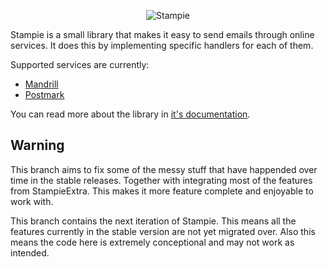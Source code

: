 <p align="center">
    <img src="https://raw.github.com/henrikbjorn/Stampie/next-version/doc/logo.png" alt="Stampie" />
</p>


Stampie is a small library that makes it easy to send emails through online services. It does this by
implementing specific handlers for each of them.

Supported services are currently:

 * [Mandrill](https://www.mandrill.com/)
 * [Postmark](https://postmarkapp.com/)

You can read more about the library in [it's documentation](http://stampie.readthedocs.org).

Warning
-------

This branch aims to fix some of the messy stuff that have happended over time in the stable releases.
Together with integrating most of the features from StampieExtra. This makes it more feature complete
and enjoyable to work with.

This branch contains the next iteration of Stampie. This means all the features currently in the
stable version are not yet migrated over. Also this means the code here is extremely conceptional
and may not work as intended.

